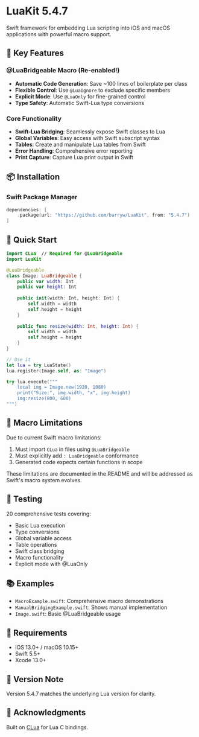 # LuaKit 5.4.7

Swift framework for embedding Lua scripting into iOS and macOS applications with powerful macro support.

## 🎯 Key Features

### @LuaBridgeable Macro (Re-enabled!)
- **Automatic Code Generation**: Save ~100 lines of boilerplate per class
- **Flexible Control**: Use `@LuaIgnore` to exclude specific members
- **Explicit Mode**: Use `@LuaOnly` for fine-grained control
- **Type Safety**: Automatic Swift-Lua type conversions

### Core Functionality
- **Swift-Lua Bridging**: Seamlessly expose Swift classes to Lua
- **Global Variables**: Easy access with Swift subscript syntax
- **Tables**: Create and manipulate Lua tables from Swift
- **Error Handling**: Comprehensive error reporting
- **Print Capture**: Capture Lua print output in Swift

## 📦 Installation

### Swift Package Manager

```swift
dependencies: [
    .package(url: "https://github.com/barryw/LuaKit", from: "5.4.7")
]
```

## 🚀 Quick Start

```swift
import CLua  // Required for @LuaBridgeable
import LuaKit

@LuaBridgeable
class Image: LuaBridgeable {
    public var width: Int
    public var height: Int
    
    public init(width: Int, height: Int) {
        self.width = width
        self.height = height
    }
    
    public func resize(width: Int, height: Int) {
        self.width = width
        self.height = height
    }
}

// Use it
let lua = try LuaState()
lua.register(Image.self, as: "Image")

try lua.execute("""
    local img = Image.new(1920, 1080)
    print("Size:", img.width, "x", img.height)
    img:resize(800, 600)
""")
```

## 📝 Macro Limitations

Due to current Swift macro limitations:
1. Must import `CLua` in files using `@LuaBridgeable`
2. Must explicitly add `: LuaBridgeable` conformance
3. Generated code expects certain functions in scope

These limitations are documented in the README and will be addressed as Swift's macro system evolves.

## 🧪 Testing

20 comprehensive tests covering:
- Basic Lua execution
- Type conversions
- Global variable access
- Table operations
- Swift class bridging
- Macro functionality
- Explicit mode with @LuaOnly

## 📚 Examples

- `MacroExample.swift`: Comprehensive macro demonstrations
- `ManualBridgingExample.swift`: Shows manual implementation
- `Image.swift`: Basic @LuaBridgeable usage

## 🔧 Requirements

- iOS 13.0+ / macOS 10.15+
- Swift 5.5+
- Xcode 13.0+

## 📝 Version Note

Version 5.4.7 matches the underlying Lua version for clarity.

## 🙏 Acknowledgments

Built on [CLua](https://github.com/barryw/CLua) for Lua C bindings.